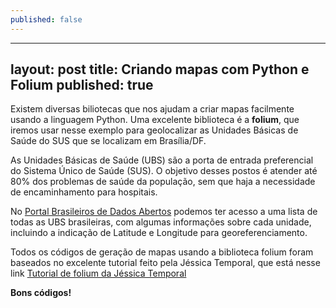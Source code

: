 ```yaml
---
published: false
---
```

---
layout: post
title: Criando mapas com Python e Folium
published: true
---
Existem diversas biliotecas que nos ajudam a criar mapas facilmente usando a linguagem Python. Uma excelente biblioteca é a **folium**, que iremos usar nesse exemplo para geolocalizar as Unidades Básicas de Saúde do SUS que se localizam em Brasília/DF.

As Unidades Básicas de Saúde (UBS) são a porta de entrada preferencial do Sistema Único de Saúde (SUS). O objetivo desses postos é atender até 80% dos problemas de saúde da população, sem que haja a necessidade de encaminhamento para hospitais.

No [Portal Brasileiros de Dados Abertos](http://www.dados.gov.br) podemos ter acesso a uma lista de todas as UBS brasileiras, com algumas informações sobre cada unidade, incluindo a indicação de Latitude e Longitude para georeferenciamento.

Todos os códigos de geração de mapas usando a biblioteca folium foram baseados no excelente tutorial feito pela Jéssica Temporal, que está nesse link [Tutorial de folium da Jéssica Temporal](http://jtemporal.com/folium/)

**Bons códigos!**
